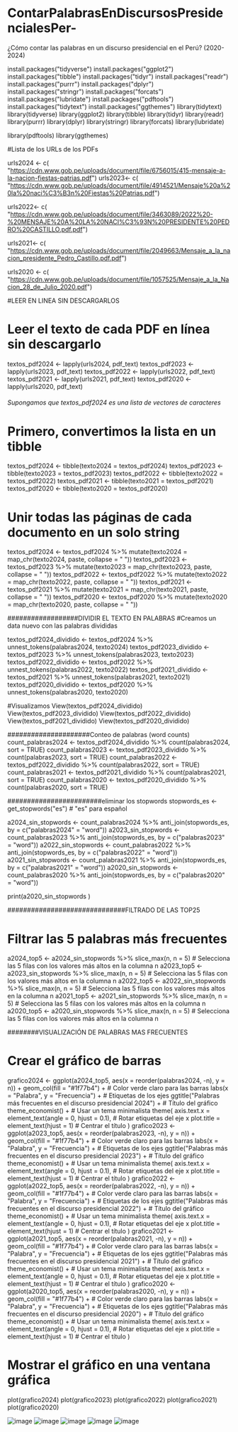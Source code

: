 # ContarPalabrasEnDiscursosPresidencialesPer-
¿Cómo contar las palabras en un discurso presidencial en el Perú? (2020-2024)

install.packages("tidyverse")
install.packages("ggplot2")
install.packages("tibble")
install.packages("tidyr")
install.packages("readr")
install.packages("purrr")
install.packages("dplyr")
install.packages("stringr")
install.packages("forcats")
install.packages("lubridate")
install.packages("pdftools")
install.packages("tidytext")
install.packages("ggthemes")
library(tidytext)
library(tidyverse)
library(ggplot2)
library(tibble)
library(tidyr)
library(readr)
library(purrr)
library(dplyr)
library(stringr)
library(forcats)
library(lubridate)

library(pdftools)
library(ggthemes)

#Lista de los URLs de los PDFs

urls2024 <- c(
  "https://cdn.www.gob.pe/uploads/document/file/6756015/415-mensaje-a-la-nacion-fiestas-patrias.pdf")
urls2023<- c(
    "https://cdn.www.gob.pe/uploads/document/file/4914521/Mensaje%20a%20la%20naci%C3%B3n%20Fiestas%20Patrias.pdf")

urls2022<- c(
    "https://cdn.www.gob.pe/uploads/document/file/3463089/2022%20-%20MENSAJE%20A%20LA%20NACI%C3%93N%20PRESIDENTE%20PEDRO%20CASTILLO.pdf.pdf")

urls2021<- c(
"https://cdn.www.gob.pe/uploads/document/file/2049663/Mensaje_a_la_nacion_presidente_Pedro_Castillo.pdf.pdf")

urls2020 <- c(
    "https://cdn.www.gob.pe/uploads/document/file/1057525/Mensaje_a_la_Nacion_28_de_Julio_2020.pdf")

#LEER EN LINEA SIN DESCARGARLOS
# Leer el texto de cada PDF en línea sin descargarlo
textos_pdf2024 <- lapply(urls2024, pdf_text)
textos_pdf2023 <- lapply(urls2023, pdf_text)
textos_pdf2022 <- lapply(urls2022, pdf_text)
textos_pdf2021 <- lapply(urls2021, pdf_text)
textos_pdf2020 <- lapply(urls2020, pdf_text)

###### Supongamos que textos_pdf2024 es una lista de vectores de caracteres
# Primero, convertimos la lista en un tibble
textos_pdf2024 <- tibble(texto2024 = textos_pdf2024)
textos_pdf2023 <- tibble(texto2023 = textos_pdf2023)
textos_pdf2022 <- tibble(texto2022 = textos_pdf2022)
textos_pdf2021 <- tibble(texto2021 = textos_pdf2021)
textos_pdf2020 <- tibble(texto2020 = textos_pdf2020)





# Unir todas las páginas de cada documento en un solo string
textos_pdf2024 <- textos_pdf2024 %>%
  mutate(texto2024 = map_chr(texto2024, paste, collapse = " "))
textos_pdf2023 <- textos_pdf2023 %>%
  mutate(texto2023 = map_chr(texto2023, paste, collapse = " "))
textos_pdf2022 <- textos_pdf2022 %>%
  mutate(texto2022 = map_chr(texto2022, paste, collapse = " "))
textos_pdf2021 <- textos_pdf2021 %>%
  mutate(texto2021 = map_chr(texto2021, paste, collapse = " "))
textos_pdf2020 <- textos_pdf2020 %>%
  mutate(texto2020 = map_chr(texto2020, paste, collapse = " "))






##################DIVIDIR EL TEXTO EN PALABRAS
#Creamos un data nuevo con las palabras divididas

textos_pdf2024_dividido <- textos_pdf2024 %>%
  unnest_tokens(palabras2024, texto2024)
textos_pdf2023_dividido <- textos_pdf2023 %>%
  unnest_tokens(palabras2023, texto2023)
textos_pdf2022_dividido <- textos_pdf2022 %>%
  unnest_tokens(palabras2022, texto2022)
textos_pdf2021_dividido <- textos_pdf2021 %>%
  unnest_tokens(palabras2021, texto2021)
textos_pdf2020_dividido <- textos_pdf2020 %>%
  unnest_tokens(palabras2020, texto2020)

#Visualizamos 
View(textos_pdf2024_dividido)
View(textos_pdf2023_dividido)
View(textos_pdf2022_dividido)
View(textos_pdf2021_dividido)
View(textos_pdf2020_dividido)

#####################Conteo de palabras (word counts)
count_palabras2024 <- textos_pdf2024_dividido %>%
  count(palabras2024, sort = TRUE)
count_palabras2023 <- textos_pdf2023_dividido %>%
  count(palabras2023, sort = TRUE)
count_palabras2022 <- textos_pdf2022_dividido %>%
  count(palabras2022, sort = TRUE)
count_palabras2021 <- textos_pdf2021_dividido %>%
  count(palabras2021, sort = TRUE)
count_palabras2020 <- textos_pdf2020_dividido %>%
  count(palabras2020, sort = TRUE)



########################eliminar los stopwords
stopwords_es <- get_stopwords("es")  # "es" para español

a2024_sin_stopwords <- count_palabras2024 %>%
  anti_join(stopwords_es, by = c("palabras2024" = "word"))
a2023_sin_stopwords <- count_palabras2023 %>%
  anti_join(stopwords_es, by = c("palabras2023" = "word"))
a2022_sin_stopwords <- count_palabras2022 %>%
  anti_join(stopwords_es, by = c("palabras2022" = "word"))
a2021_sin_stopwords <- count_palabras2021 %>%
  anti_join(stopwords_es, by = c("palabras2021" = "word"))
a2020_sin_stopwords <- count_palabras2020 %>%
  anti_join(stopwords_es, by = c("palabras2020" = "word"))





print(a2020_sin_stopwords )


##############################FILTRADO DE LAS TOP25
# Filtrar las 5 palabras más frecuentes
a2024_top5 <- a2024_sin_stopwords %>%
  slice_max(n, n = 5)  # Selecciona las 5 filas con los valores más altos en la columna n
a2023_top5 <- a2023_sin_stopwords %>%
  slice_max(n, n = 5)  # Selecciona las 5 filas con los valores más altos en la columna n
a2022_top5 <- a2022_sin_stopwords %>%
  slice_max(n, n = 5)  # Selecciona las 5 filas con los valores más altos en la columna n
a2021_top5 <- a2021_sin_stopwords %>%
  slice_max(n, n = 5)  # Selecciona las 5 filas con los valores más altos en la columna n
a2020_top5 <- a2020_sin_stopwords %>%
  slice_max(n, n = 5)  # Selecciona las 5 filas con los valores más altos en la columna n



########VISUALIZACIÓN DE PALABRAS MAS FRECUENTES

# Crear el gráfico de barras
grafico2024 <- ggplot(a2024_top5, aes(x = reorder(palabras2024, -n), y = n)) +
  geom_col(fill = "#1f77b4") +  # Color verde claro para las barras
  labs(x = "Palabra", y = "Frecuencia") +  # Etiquetas de los ejes
  ggtitle("Palabras más frecuentes en el discurso presidencial 2024") +  # Título del gráfico
  theme_economist() +  # Usar un tema minimalista
  theme(
    axis.text.x = element_text(angle = 0, hjust = 0.1),  # Rotar etiquetas del eje x
    plot.title = element_text(hjust = 1)  # Centrar el título
  )
grafico2023 <- ggplot(a2023_top5, aes(x = reorder(palabras2023, -n), y = n)) +
  geom_col(fill = "#1f77b4") +  # Color verde claro para las barras
  labs(x = "Palabra", y = "Frecuencia") +  # Etiquetas de los ejes
  ggtitle("Palabras más frecuentes en el discurso presidencial 2023") +  # Título del gráfico
  theme_economist() +  # Usar un tema minimalista
  theme(
    axis.text.x = element_text(angle = 0, hjust = 0.1),  # Rotar etiquetas del eje x
    plot.title = element_text(hjust = 1)  # Centrar el título
  )
grafico2022 <- ggplot(a2022_top5, aes(x = reorder(palabras2022, -n), y = n)) +
  geom_col(fill = "#1f77b4") +  # Color verde claro para las barras
  labs(x = "Palabra", y = "Frecuencia") +  # Etiquetas de los ejes
  ggtitle("Palabras más frecuentes en el discurso presidencial 2022") +  # Título del gráfico
  theme_economist() +  # Usar un tema minimalista
  theme(
    axis.text.x = element_text(angle = 0, hjust = 0.1),  # Rotar etiquetas del eje x
    plot.title = element_text(hjust = 1)  # Centrar el título
  )
grafico2021 <- ggplot(a2021_top5, aes(x = reorder(palabras2021, -n), y = n)) +
  geom_col(fill = "#1f77b4") +  # Color verde claro para las barras
  labs(x = "Palabra", y = "Frecuencia") +  # Etiquetas de los ejes
  ggtitle("Palabras más frecuentes en el discurso presidencial 2021") +  # Título del gráfico
  theme_economist() +  # Usar un tema minimalista
  theme(
    axis.text.x = element_text(angle = 0, hjust = 0.1),  # Rotar etiquetas del eje x
    plot.title = element_text(hjust = 1)  # Centrar el título
  )
grafico2020 <- ggplot(a2020_top5, aes(x = reorder(palabras2020, -n), y = n)) +
  geom_col(fill = "#1f77b4") +  # Color verde claro para las barras
  labs(x = "Palabra", y = "Frecuencia") +  # Etiquetas de los ejes
  ggtitle("Palabras más frecuentes en el discurso presidencial 2020") +  # Título del gráfico
  theme_economist() +  # Usar un tema minimalista
  theme(
    axis.text.x = element_text(angle = 0, hjust = 0.1),  # Rotar etiquetas del eje x
    plot.title = element_text(hjust = 1)  # Centrar el título
  )


# Mostrar el gráfico en una ventana gráfica
plot(grafico2024)
plot(grafico2023)
plot(grafico2022)
plot(grafico2021)
plot(grafico2020)

![image](https://github.com/user-attachments/assets/5e82fa4c-0fc5-4555-a6ee-16eb3335163d)
![image](https://github.com/user-attachments/assets/e5ebf02d-a989-4928-81bc-0260d3ae615d)
![image](https://github.com/user-attachments/assets/140fc6d7-f5ed-4330-9342-1c5d6d689de2)
![image](https://github.com/user-attachments/assets/0f33d14c-4d26-4909-9623-573f9bc6391e)
![image](https://github.com/user-attachments/assets/be564de9-a2dd-4c28-bd22-4e1d3bfab5f5)





